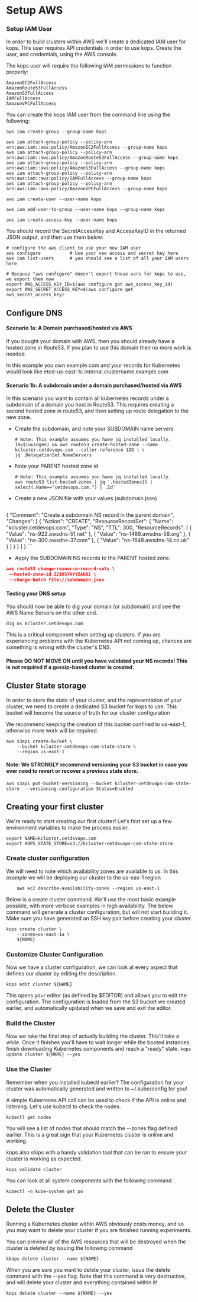 # Setup AWS 

### Setup IAM User

In order to build clusters within AWS we'll create a dedicated IAM user for kops. This user requires API credentials in order to use kops. Create the user, and credentials, using the AWS console.

The kops user will require the following IAM permissions to function properly:
```.env
AmazonEC2FullAccess
AmazonRoute53FullAccess
AmazonS3FullAccess
IAMFullAccess
AmazonVPCFullAccess 
```
   
You can create the kops IAM user from the command line using the following:

```shell script
aws iam create-group --group-name kops

aws iam attach-group-policy --policy-arn arn:aws:iam::aws:policy/AmazonEC2FullAccess --group-name kops
aws iam attach-group-policy --policy-arn arn:aws:iam::aws:policy/AmazonRoute53FullAccess --group-name kops
aws iam attach-group-policy --policy-arn arn:aws:iam::aws:policy/AmazonS3FullAccess --group-name kops
aws iam attach-group-policy --policy-arn arn:aws:iam::aws:policy/IAMFullAccess --group-name kops
aws iam attach-group-policy --policy-arn arn:aws:iam::aws:policy/AmazonVPCFullAccess --group-name kops

aws iam create-user --user-name kops

aws iam add-user-to-group --user-name kops --group-name kops

aws iam create-access-key --user-name kops
```

You should record the SecretAccessKey and AccessKeyID in the returned JSON output, and then use them below:

```shell script
# configure the aws client to use your new IAM user
aws configure           # Use your new access and secret key here
aws iam list-users      # you should see a list of all your IAM users here

# Because "aws configure" doesn't export these vars for kops to use, we export them now
export AWS_ACCESS_KEY_ID=$(aws configure get aws_access_key_id)
export AWS_SECRET_ACCESS_KEY=$(aws configure get aws_secret_access_key)
```

## Configure DNS

#### Scenario 1a: A Domain purchased/hosted via AWS
If you bought your domain with AWS, then you should already have a hosted zone in Route53. If you plan to use this domain then no more work is needed.

In this example you own example.com and your records for Kubernetes would look like etcd-us-east-1c.internal.clustername.example.com

#### Scenario 1b: A subdomain under a domain purchased/hosted via AWS
In this scenario you want to contain all kubernetes records under a subdomain of a domain you host in Route53. This requires creating a second hosted zone in route53, and then setting up route delegation to the new zone.

- Create the subdomain, and note your SUBDOMAIN name servers
    ```shell script
    # Note: This example assumes you have jq installed locally.
    ID=$(uuidgen) && aws route53 create-hosted-zone --name kcluster.cetdevops.com --caller-reference $ID | \
    jq .DelegationSet.NameServers
    ```
- Note your PARENT hosted zone id
    ```shell script
    # Note: This example assumes you have jq installed locally.
    aws route53 list-hosted-zones | jq '.HostedZones[] | select(.Name=="cetdevops.com.") | .Id'
    ```
- Create a new JSON file with your values (subdomain.json)
    ```json
{
  "Comment": "Create a subdomain NS record in the parent domain",
  "Changes": [
    {
      "Action": "CREATE",
      "ResourceRecordSet": {
        "Name": "kcluster.cetdevops.com",
        "Type": "NS",
        "TTL": 300,
        "ResourceRecords": [
          {
            "Value": "ns-922.awsdns-51.net"
          },
          {
            "Value": "ns-1489.awsdns-58.org"
          },
          {
            "Value": "ns-300.awsdns-37.com"
          },
          {
            "Value": "ns-1648.awsdns-14.co.uk"
          }
        ]
      }
    }
  ]
}
    ```
- Apply the SUBDOMAIN NS records to the PARENT hosted zone.

```json
aws route53 change-resource-record-sets \
 --hosted-zone-id Z21857AYYZAKB2 \
 --change-batch file://subdomain.json
```

#### Testing your DNS setup
You should now be able to dig your domain (or subdomain) and see the AWS Name Servers on the other end.

```shell script
dig ns kcluster.cetdevops.com
```  
This is a critical component when setting up clusters. 
If you are experiencing problems with the Kubernetes API not coming up, chances are something is wrong with the cluster's DNS.

#### Please DO NOT MOVE ON until you have validated your NS records! This is not required if a gossip-based cluster is created.

## Cluster State storage
In order to store the state of your cluster, and the representation of your cluster, we need to create a dedicated S3 bucket for kops to use. This bucket will become the source of truth for our cluster configuration

We recommend keeping the creation of this bucket confined to us-east-1, otherwise more work will be required.

```shell script
aws s3api create-bucket \
    --bucket kcluster-cetdevops-com-state-store \
    --region us-east-1
```

#### Note: We STRONGLY recommend versioning your S3 bucket in case you ever need to revert or recover a previous state store.    

```shell script
aws s3api put-bucket-versioning --bucket kcluster-cetdevops-com-state-store  --versioning-configuration Status=Enabled
```

## Creating your first cluster
We're ready to start creating our first cluster! Let's first set up a few environment variables to make the process easier.

```shell script
export NAME=kcluster.cetdevops.com
export KOPS_STATE_STORE=s3://kcluster-cetdevops-com-state-store
```

### Create cluster configuration
We will need to note which availability zones are available to us. In this example we will be deploying our cluster to the us-eas-1 region

```shell script
    aws ec2 describe-availability-zones --region us-east-1
```

Below is a create cluster command. We'll use the most basic example possible, with more verbose examples in high availability. The below command will generate a cluster configuration, but will not start building it. Make sure you have generated an SSH key pair before creating your cluster.

```shell script
kops create cluster \
    --zones=us-east-1a \
    ${NAME}
```

### Customize Cluster Configuration
Now we have a cluster configuration, we can look at every aspect that defines our cluster by editing the description.

```shell script
kops edit cluster ${NAME}
```

This opens your editor (as defined by $EDITOR) and allows you to edit the configuration. The configuration is loaded from the S3 bucket we created earlier, and automatically updated when we save and exit the editor.

### Build the Cluster
Now we take the final step of actually building the cluster. This'll take a while. Once it finishes you'll have to wait longer while the booted instances finish downloading Kubernetes components and reach a "ready" state.
```kops update cluster ${NAME} --yes```

### Use the Cluster
Remember when you installed kubectl earlier? The configuration for your cluster was automatically generated and written to ~/.kube/config for you!

A simple Kubernetes API call can be used to check if the API is online and listening. Let's use kubectl to check the nodes.

```shell script
kubectl get nodes
```

You will see a list of nodes that should match the --zones flag defined earlier. This is a great sign that your Kubernetes cluster is online and working.

kops also ships with a handy validation tool that can be ran to ensure your cluster is working as expected.

```shell script
kops validate cluster
```

You can look at all system components with the following command.

```shell script
kubectl -n kube-system get po
```

## Delete the Cluster

Running a Kubernetes cluster within AWS obviously costs money, and so you may want to delete your cluster if you are finished running experiments.

You can preview all of the AWS resources that will be destroyed when the cluster is deleted by issuing the following command

```shell script
kkops delete cluster --name ${NAME}
```

When you are sure you want to delete your cluster, issue the delete command with the --yes flag. Note that this command is very destructive, and will delete your cluster and everything contained within it!

```shell script
kops delete cluster --name ${NAME} --yes
```
